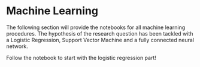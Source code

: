 # Machine Learning

The following section will provide the notebooks for all machine learning procedures.
The hypothesis of the research question has been tackled with a Logistic Regression, Support Vector Machine and a fully connected neural network. 

Follow the notebook to start with the logistic regression part!